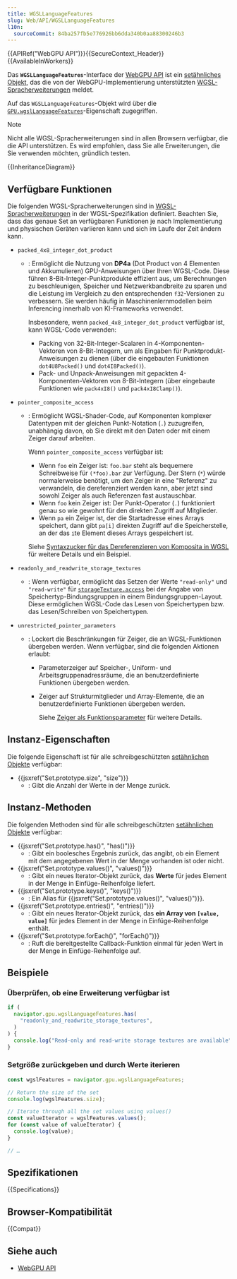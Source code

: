 ```yaml
---
title: WGSLLanguageFeatures
slug: Web/API/WGSLLanguageFeatures
l10n:
  sourceCommit: 84ba257fb5e776926bb6dda340b0aa88300246b3
---
```


{{APIRef("WebGPU API")}}{{SecureContext_Header}}{{AvailableInWorkers}}

Das **`WGSLLanguageFeatures`**-Interface der [WebGPU API](/de/docs/Web/API/WebGPU_API) ist ein [setähnliches Objekt](/de/docs/Web/JavaScript/Reference/Global_Objects/Set), das die von der WebGPU-Implementierung unterstützten [WGSL-Spracherweiterungen](https://gpuweb.github.io/gpuweb/wgsl/#language-extension) meldet.

Auf das `WGSLLanguageFeatures`-Objekt wird über die [`GPU.wgslLanguageFeatures`](/de/docs/Web/API/GPU/wgslLanguageFeatures)-Eigenschaft zugegriffen.

> [!NOTE]
> Nicht alle WGSL-Spracherweiterungen sind in allen Browsern verfügbar, die die API unterstützen. Es wird empfohlen, dass Sie alle Erweiterungen, die Sie verwenden möchten, gründlich testen.

{{InheritanceDiagram}}

## Verfügbare Funktionen

Die folgenden WGSL-Spracherweiterungen sind in [WGSL-Spracherweiterungen](https://gpuweb.github.io/gpuweb/wgsl/#language-extension) in der WGSL-Spezifikation definiert. Beachten Sie, dass das genaue Set an verfügbaren Funktionen je nach Implementierung und physischen Geräten variieren kann und sich im Laufe der Zeit ändern kann.

- `packed_4x8_integer_dot_product`
  - : Ermöglicht die Nutzung von **DP4a** (Dot Product von 4 Elementen und Akkumulieren) GPU-Anweisungen über Ihren WGSL-Code. Diese führen 8-Bit-Integer-Punktprodukte effizient aus, um Berechnungen zu beschleunigen, Speicher und Netzwerkbandbreite zu sparen und die Leistung im Vergleich zu den entsprechenden `f32`-Versionen zu verbessern. Sie werden häufig in Maschinenlernmodellen beim Inferencing innerhalb von KI-Frameworks verwendet.

    Insbesondere, wenn `packed_4x8_integer_dot_product` verfügbar ist, kann WGSL-Code verwenden:
    - Packing von 32-Bit-Integer-Scalaren in 4-Komponenten-Vektoren von 8-Bit-Integern, um als Eingaben für Punktprodukt-Anweisungen zu dienen (über die eingebauten Funktionen `dot4U8Packed()` und `dot4I8Packed()`).
    - Pack- und Unpack-Anweisungen mit gepackten 4-Komponenten-Vektoren von 8-Bit-Integern (über eingebaute Funktionen wie `pack4xI8()` und `pack4xI8Clamp()`).

- `pointer_composite_access`
  - : Ermöglicht WGSL-Shader-Code, auf Komponenten komplexer Datentypen mit der gleichen Punkt-Notation (`.`) zuzugreifen, unabhängig davon, ob Sie direkt mit den Daten oder mit einem Zeiger darauf arbeiten.

    Wenn `pointer_composite_access` verfügbar ist:
    - Wenn `foo` ein Zeiger ist: `foo.bar` steht als bequemere Schreibweise für `(*foo).bar` zur Verfügung. Der Stern (`*`) würde normalerweise benötigt, um den Zeiger in eine "Referenz" zu verwandeln, die dereferenziert werden kann, aber jetzt sind sowohl Zeiger als auch Referenzen fast austauschbar.
    - Wenn `foo` kein Zeiger ist: Der Punkt-Operator (`.`) funktioniert genau so wie gewohnt für den direkten Zugriff auf Mitglieder.
    - Wenn `pa` ein Zeiger ist, der die Startadresse eines Arrays speichert, dann gibt `pa[i]` direkten Zugriff auf die Speicherstelle, an der das `i`te Element dieses Arrays gespeichert ist.

    Siehe [Syntaxzucker für das Dereferenzieren von Komposita in WGSL](https://developer.chrome.com/blog/new-in-webgpu-123#syntax_sugar_for_dereferencing_composites_in_wgsl) für weitere Details und ein Beispiel.

- `readonly_and_readwrite_storage_textures`
  - : Wenn verfügbar, ermöglicht das Setzen der Werte `"read-only"` und `"read-write"` für [`storageTexture.access`](/de/docs/Web/API/GPUDevice/createBindGroupLayout#access) bei der Angabe von Speichertyp-Bindungsgruppen in einem Bindungsgruppen-Layout. Diese ermöglichen WGSL-Code das Lesen von Speichertypen bzw. das Lesen/Schreiben von Speichertypen.

- `unrestricted_pointer_parameters`
  - : Lockert die Beschränkungen für Zeiger, die an WGSL-Funktionen übergeben werden. Wenn verfügbar, sind die folgenden Aktionen erlaubt:
    - Parameterzeiger auf Speicher-, Uniform- und Arbeitsgruppenadressräume, die an benutzerdefinierte Funktionen übergeben werden.
    - Zeiger auf Strukturmitglieder und Array-Elemente, die an benutzerdefinierte Funktionen übergeben werden.

      Siehe [Zeiger als Funktionsparameter](https://google.github.io/tour-of-wgsl/types/pointers/passing_pointers/) für weitere Details.

## Instanz-Eigenschaften

Die folgende Eigenschaft ist für alle schreibgeschützten [setähnlichen Objekte](/de/docs/Web/JavaScript/Reference/Global_Objects/Set) verfügbar:

- {{jsxref("Set.prototype.size", "size")}}
  - : Gibt die Anzahl der Werte in der Menge zurück.

## Instanz-Methoden

Die folgenden Methoden sind für alle schreibgeschützten [setähnlichen Objekte](/de/docs/Web/JavaScript/Reference/Global_Objects/Set) verfügbar:

- {{jsxref("Set.prototype.has()", "has()")}}
  - : Gibt ein boolesches Ergebnis zurück, das angibt, ob ein Element mit dem angegebenen Wert in der Menge vorhanden ist oder nicht.
- {{jsxref("Set.prototype.values()", "values()")}}
  - : Gibt ein neues Iterator-Objekt zurück, das **Werte** für jedes Element in der Menge in Einfüge-Reihenfolge liefert.
- {{jsxref("Set.prototype.keys()", "keys()")}}
  - : Ein Alias für {{jsxref("Set.prototype.values()", "values()")}}.
- {{jsxref("Set.prototype.entries()", "entries()")}}
  - : Gibt ein neues Iterator-Objekt zurück, das **ein Array von `[value, value]`** für jedes Element in der Menge in Einfüge-Reihenfolge enthält.
- {{jsxref("Set.prototype.forEach()", "forEach()")}}
  - : Ruft die bereitgestellte Callback-Funktion einmal für jeden Wert in der Menge in Einfüge-Reihenfolge auf.

## Beispiele

### Überprüfen, ob eine Erweiterung verfügbar ist

```js
if (
  navigator.gpu.wgslLanguageFeatures.has(
    "readonly_and_readwrite_storage_textures",
  )
) {
  console.log("Read-only and read-write storage textures are available");
}
```

### Setgröße zurückgeben und durch Werte iterieren

```js
const wgslFeatures = navigator.gpu.wgslLanguageFeatures;

// Return the size of the set
console.log(wgslFeatures.size);

// Iterate through all the set values using values()
const valueIterator = wgslFeatures.values();
for (const value of valueIterator) {
  console.log(value);
}

// …
```

## Spezifikationen

{{Specifications}}

## Browser-Kompatibilität

{{Compat}}

## Siehe auch

- [WebGPU API](/de/docs/Web/API/WebGPU_API)
